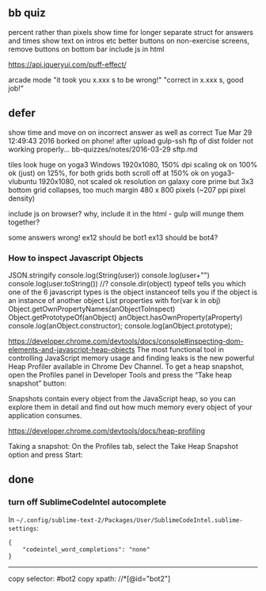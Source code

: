 ## bb quiz

    
percent rather than pixels
show time for longer
separate struct for answers and times
show text on intros etc
better buttons on non-exercise screens, remove buttons on bottom bar
include js in html

https://api.jqueryui.com/puff-effect/

arcade mode
"it took you x.xxx s to be wrong!"
"correct in x.xxx s, good job!"


## defer

show time and move on on incorrect answer as well as correct
Tue Mar 29 12:49:43 2016 borked on phone! after upload
gulp-ssh ftp of dist folder not working properly... bb-quizzes/notes/2016-03-29 sftp.md

tiles look 
    huge on yoga3 Windows
        1920x1080, 150% dpi scaling
        ok on 100%
        ok (just) on 125%, for both grids
        both scroll off at 150%
    ok on yoga3-vlubuntu
        1920x1080, not scaled
    ok resolution on galaxy core prime but 3x3 bottom grid collapses, too much margin
        480 x 800 pixels (~207 ppi pixel density)

include js on browser? why, include it in the html - gulp will munge them together?

some answers wrong!
    ex12 should be bot1
    ex13 should be bot4?

### How to inspect Javascript Objects

JSON.stringify
console.log(String(user))
console.log(user+"")
console.log(user.toString()) //?
console.dir(object)
typeof tells you which one of the 6 javascript types is the object
instanceof tells you if the object is an instance of another object
List properties with for(var k in obj)
Object.getOwnPropertyNames(anObjectToInspect) 
Object.getPrototypeOf(anObject)
anObject.hasOwnProperty(aProperty)
console.log(anObject.constructor); 
console.log(anObject.prototype); 

https://developer.chrome.com/devtools/docs/console#inspecting-dom-elements-and-javascript-heap-objects
The most functional tool in controlling JavaScript memory usage and finding leaks is the new powerful Heap Profiler available in Chrome Dev Channel. To get a heap snapshot, open the Profiles panel in Developer Tools and press the “Take heap snapshot” button:

Snapshots contain every object from the JavaScript heap, so you can explore them in detail and find out how much memory every object of your application consumes.

https://developer.chrome.com/devtools/docs/heap-profiling

Taking a snapshot: On the Profiles tab, select the Take Heap Snapshot option and press Start:

## done

### turn off SublimeCodeIntel autocomplete

In `~/.config/sublime-text-2/Packages/User/SublimeCodeIntel.sublime-settings`:

    {
        "codeintel_word_completions": "none"
    }

---

copy selector:    #bot2
copy xpath:    //*[@id="bot2"]
